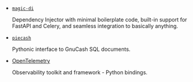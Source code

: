 * [`magic-di`](https://woltapp.github.io/magic-di/)

  Dependency Injector with minimal boilerplate code, built-in support for FastAPI and Celery, and seamless integration to basically anything.

* [`piecash`](https://piecash.readthedocs.io/en/master/)

  Pythonic interface to GnuCash SQL documents.

* [OpenTelemetry](https://opentelemetry.io/docs/languages/python/getting-started/)

  Observability toolkit and framework - Python bindings.
